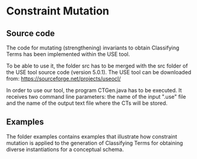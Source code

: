 # Constraint Mutation

## Source code

The code for mutating (strengthening) invariants to obtain Classifying Terms has been implemented within the USE tool.

To be able to use it, the folder src has to be merged with the src folder of the USE tool source code (version 5.0.1). The USE tool can be downloaded from: https://sourceforge.net/projects/useocl/

In order to use our tool, the program CTGen.java has to be executed. It receives two command line parameters: the name of the input ".use" file and the name of the output text file where the CTs will be stored.

## Examples

The folder examples contains examples that illustrate how constraint mutation is applied to the generation of Classifying Terms for obtaining diverse instantiations for a conceptual schema.